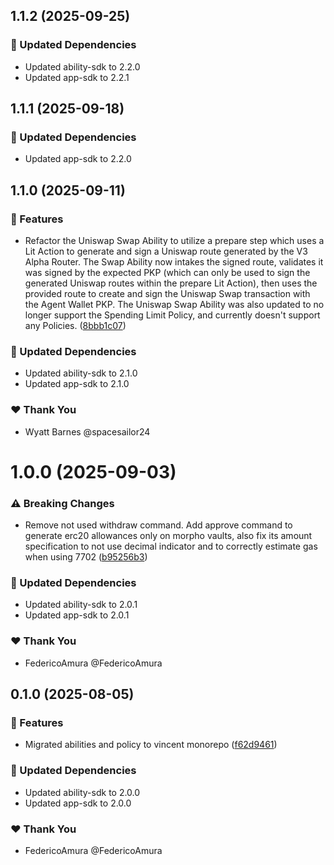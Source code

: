 ## 1.1.2 (2025-09-25)

### 🧱 Updated Dependencies

- Updated ability-sdk to 2.2.0
- Updated app-sdk to 2.2.1

## 1.1.1 (2025-09-18)

### 🧱 Updated Dependencies

- Updated app-sdk to 2.2.0

## 1.1.0 (2025-09-11)

### 🚀 Features

- Refactor the Uniswap Swap Ability to utilize a prepare step which uses a Lit Action to generate and sign a Uniswap route generated by the V3 Alpha Router. The Swap Ability now intakes the signed route, validates it was signed by the expected PKP (which can only be used to sign the generated Uniswap routes within the prepare Lit Action), then uses the provided route to create and sign the Uniswap Swap transaction with the Agent Wallet PKP. The Uniswap Swap Ability was also updated to no longer support the Spending Limit Policy, and currently doesn't support any Policies. ([8bbb1c07](https://github.com/LIT-Protocol/Vincent/commit/8bbb1c07))

### 🧱 Updated Dependencies

- Updated ability-sdk to 2.1.0
- Updated app-sdk to 2.1.0

### ❤️ Thank You

- Wyatt Barnes @spacesailor24

# 1.0.0 (2025-09-03)

### ⚠️ Breaking Changes

- Remove not used withdraw command. Add approve command to generate erc20 allowances only on morpho vaults, also fix its amount specification to not use decimal indicator and to correctly estimate gas when using 7702 ([b95256b3](https://github.com/LIT-Protocol/Vincent/commit/b95256b3))

### 🧱 Updated Dependencies

- Updated ability-sdk to 2.0.1
- Updated app-sdk to 2.0.1

### ❤️ Thank You

- FedericoAmura @FedericoAmura

## 0.1.0 (2025-08-05)

### 🚀 Features

- Migrated abilities and policy to vincent monorepo ([f62d9461](https://github.com/LIT-Protocol/Vincent/commit/f62d9461))

### 🧱 Updated Dependencies

- Updated ability-sdk to 2.0.0
- Updated app-sdk to 2.0.0

### ❤️ Thank You

- FedericoAmura @FedericoAmura
